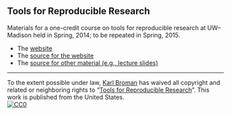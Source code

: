 ## Tools for Reproducible Research

Materials for a one-credit course on tools for reproducible research
at UW&ndash;Madison held in Spring, 2014; to be repeated in Spring,
2015.

- The [website](http://kbroman.org/Tools4RR)
- The [source for the website](https://github.com/kbroman/Tools4RR/tree/gh-pages)
- The [source for other material (e.g., lecture slides)](https://github.com/kbroman/Tools4RR/tree/master)

---

To the extent possible under law,
[Karl Broman](http://github.com/kbroman)
has waived all copyright and related or neighboring rights to
&ldquo;[Tools for Reproducible Research](http://github.com/kbroman/Tools4RR)&rdquo;.
This work is published from the United States.
<br/>
[![CC0](http://i.creativecommons.org/p/zero/1.0/88x31.png)](http://creativecommons.org/publicdomain/zero/1.0/)
